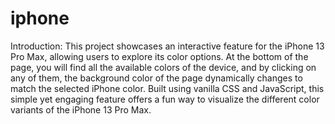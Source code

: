 # iphone
Introduction:
This project showcases an interactive feature for the iPhone 13 Pro Max, allowing users to explore its color options. At the bottom of the page, you will find all the available colors of the device, and by clicking on any of them, the background color of the page dynamically changes to match the selected iPhone color. Built using vanilla CSS and JavaScript, this simple yet engaging feature offers a fun way to visualize the different color variants of the iPhone 13 Pro Max.
